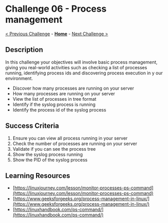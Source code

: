 # Challenge 06 - Process management

[< Previous Challenge](./Challenge-05.md) - **[Home](../README.md)** - [Next Challenge >](./Challenge-07.md)

## Description

In this challenge your objectives will involve basic process management, giving you real-world activities such as checking a list of processes running, identifying process ids and discovering process execution in y our environment.

- Discover how many processes are running on your server
- How many processes are running on your server
- View the list of processes in tree format
- Identify if the syslog process is running
- Identify the process id of the syslog process

## Success Criteria

1. Ensure you can view all process running in your server
2. Check the number of processes are running on your server
3. Validate if you can see the process tree 
4. Show the syslog process running
5. Show the PID of the syslog process

## Learning Resources

- [https://linuxjourney.com/lesson/monitor-processes-ps-command](https://linuxjourney.com/lesson/monitor-processes-ps-command)
- [https://www.geeksforgeeks.org/process-management-in-linux/](https://www.geeksforgeeks.org/process-management-in-linux/)
- [https://linuxhandbook.com/ps-command/](https://linuxhandbook.com/ps-command/)
